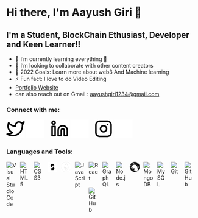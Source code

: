 # Hi there, I'm Aayush Giri 👋 

## I'm a Student, BlockChain Ethusiast, Developer and Keen Learner!!

- 🌱 I’m currently learning everything 🤣
- 👯 I’m looking to collaborate with other content creators
- 🥅 2022 Goals: Learn more about web3 And Machine learning
- ⚡ Fun fact: I love to do Video Editing
- [Portfolio Website](https://aayush-giri.vercel.app/)
- can also reach out on Gmail : aayushgiri1234@gmail.com

### Connect with me:

[![website](./img/twitter-light.svg)](https://twitter.com/AayushG57674632#gh-light-mode-only)
[![website](./img/twitter-dark.svg)](https://twitter.com/AayushG57674632#gh-dark-mode-only)
&nbsp;&nbsp;
[![website](./img/linkedin-light.svg)](https://www.linkedin.com/in/aayush-giri/#gh-light-mode-only)
[![website](./img/linkedin-dark.svg)](https://www.linkedin.com/in/aayush-giri/#gh-dark-mode-only)
&nbsp;&nbsp;
[![website](./img/instagram-light.svg)](https://instagram.com/_aayush_giri_#gh-light-mode-only)
[![website](./img/instagram-dark.svg)](https://instagram.com/_aayush_giri_#gh-dark-mode-only)

### Languages and Tools:

<img align="left" alt="Visual Studio Code" width="26px" src="https://cdn.jsdelivr.net/gh/devicons/devicon/icons/vscode/vscode-original.svg" style="padding-right:10px;" />
<img align="left" alt="HTML5" width="26px" src="https://cdn.jsdelivr.net/gh/devicons/devicon/icons/html5/html5-original.svg" style="padding-right:10px;" />
<img align="left" alt="CSS3" width="26px" src="https://cdn.jsdelivr.net/gh/devicons/devicon/icons/css3/css3-original.svg" style="padding-right:10px;" />
<img align="left" alt="Solidity" width="26px" src="./1.svg" style="padding-right:10px;" />
<img align="left" alt="Smart Contracts" width="26px" src="./2.svg" style="padding-right:10px;" />
<img align="left" alt="JavaScript" width="26px" src="https://cdn.jsdelivr.net/gh/devicons/devicon/icons/javascript/javascript-original.svg" style="padding-right:10px;" />
<img align="left" alt="React" width="26px" src="https://cdn.jsdelivr.net/gh/devicons/devicon/icons/react/react-original.svg" style="padding-right:10px;" />
<img align="left" alt="GraphQL" width="26px" src="https://cdn.jsdelivr.net/gh/devicons/devicon/icons/graphql/graphql-plain.svg" style="padding-right:10px;" />
<img align="left" alt="Node.js" width="26px" src="https://cdn.jsdelivr.net/gh/devicons/devicon/icons/nodejs/nodejs-original.svg" style="padding-right:10px;" />
<img align="left" alt="Deno" width="26px" src="./img/deno-light.svg" style="padding-right:10px;" />
<img align="left" alt="MongoDB" width="26px" src="https://cdn.jsdelivr.net/gh/devicons/devicon/icons/mongodb/mongodb-original.svg" style="padding-right:10px;" />
<img align="left" alt="MySQL" width="26px" src="https://cdn.jsdelivr.net/gh/devicons/devicon/icons/mysql/mysql-original.svg" style="padding-right:10px;" />
<img align="left" alt="Git" width="26px" src="https://cdn.jsdelivr.net/gh/devicons/devicon/icons/git/git-original.svg" style="padding-right:10px;" />
<img align="left" alt="GitHub" width="26px" src="https://user-images.githubusercontent.com/3369400/139447912-e0f43f33-6d9f-45f8-be46-2df5bbc91289.png" style="padding-right:10px;" />
<img align="left" alt="GitHub" width="26px" src="https://user-images.githubusercontent.com/3369400/139448065-39a229ba-4b06-434b-bc67-616e2ed80c8f.png" style="padding-right:10px;" />

<br />
<br />
<br />

